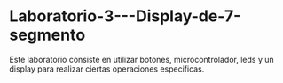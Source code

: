 # Laboratorio-3---Display-de-7-segmento
Este laboratorio consiste en utilizar botones, microcontrolador, leds y un display para realizar ciertas operaciones especificas.
